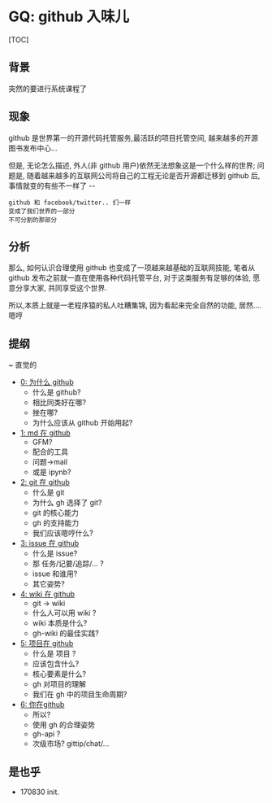 # GQ: github 入味儿

[TOC]

## 背景

突然的要进行系统课程了

## 现象

github 是世界第一的开源代码托管服务,最活跃的项目托管空间,
越来越多的开源图书发布中心...

但是, 无论怎么描述, 外人(非 github 用户)依然无法想象这是一个什么样的世界;
问题是, 随着越来越多的互联网公司将自己的工程无论是否开源都迁移到 github 后,
事情就变的有些不一样了 -- 

    github 和 facebook/twitter.. 们一样
    变成了我们世界的一部分
    不可分割的那部分

## 分析

那么, 如何认识合理使用 github 也变成了一项越来越基础的互联网技能,
笔者从 github 发布之前就一直在使用各种代码托管平台,
对于这类服务有足够的体验, 愿意分享大家, 共同享受这个世界.

所以,本质上就是一老程序猿的私人吐糟集锦, 
因为看起来完全自然的功能, 居然....嗯哼

## 提纲
~ 直觉的

- [0: 为什么 github](Gq4Dama2Gh0Why)
    + 什么是 github?
    + 相比同类好在哪?
    + 挫在哪?
    + 为什么应该从 github 开始用起?
- [1: md 在 github](Gq4Dama2Gh1md)
    + GFM?
    + 配合的工具
    + 问题->mail
    + 或是 ipynb?
- [2: git 在 github](Gq4Dama2Gh2git)
    + 什么是 git
    + 为什么 gh 选择了 git?
    + git 的核心能力
    + gh 的支持能力
    + 我们应该嗯哼什么?
- [3: issue 在 github](Gq4Dama2Gh3issue)
    + 什么是 issue?
    + 那 任务/记要/追踪/... ?
    + issue 和谁用?
    + 其它姿势?
- [4: wiki 在 github](Gq4Dama2Gh4wiki)
    + git -> wiki
    + 什么人可以用 wiki ?
    + wiki 本质是什么?
    + gh-wiki 的最佳实践?
- [5: 项目在 github](Gq4Dama2Gh5proj)
    + 什么是 项目 ?
    + 应该包含什么?
    + 核心要素是什么?
    + gh 对项目的理解
    + 我们在 gh 中的项目生命周期?
- [6: 你在github](Gq4Dama2Gh6uself)
    + 所以?
    + 使用 gh 的合理姿势
    + gh-api ?
    + 次级市场? gittip/chat/...



## 是也乎

- 170830 init.

